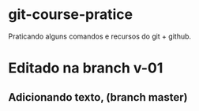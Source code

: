 # git-course-pratice
Praticando alguns comandos e recursos do git + github.

# Editado na branch v-01

## Adicionando texto, (branch master)
